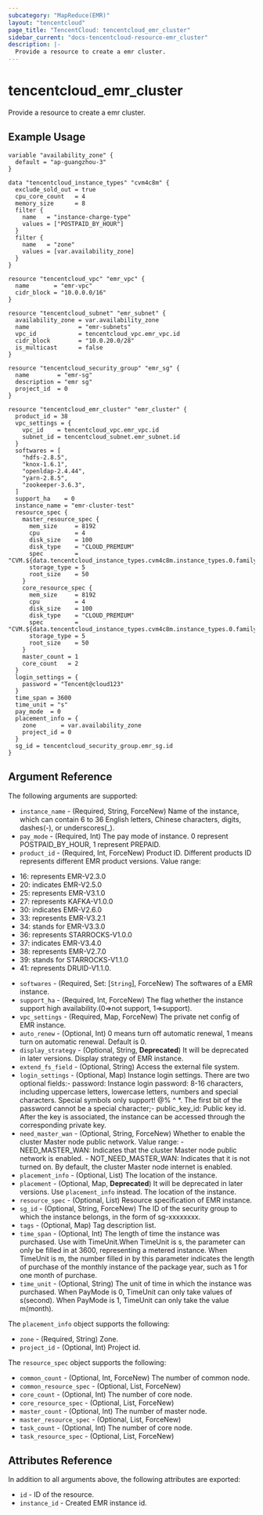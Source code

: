 ```yaml
---
subcategory: "MapReduce(EMR)"
layout: "tencentcloud"
page_title: "TencentCloud: tencentcloud_emr_cluster"
sidebar_current: "docs-tencentcloud-resource-emr_cluster"
description: |-
  Provide a resource to create a emr cluster.
---
```


# tencentcloud_emr_cluster

Provide a resource to create a emr cluster.

## Example Usage

```hcl
variable "availability_zone" {
  default = "ap-guangzhou-3"
}

data "tencentcloud_instance_types" "cvm4c8m" {
  exclude_sold_out = true
  cpu_core_count   = 4
  memory_size      = 8
  filter {
    name   = "instance-charge-type"
    values = ["POSTPAID_BY_HOUR"]
  }
  filter {
    name   = "zone"
    values = [var.availability_zone]
  }
}

resource "tencentcloud_vpc" "emr_vpc" {
  name       = "emr-vpc"
  cidr_block = "10.0.0.0/16"
}

resource "tencentcloud_subnet" "emr_subnet" {
  availability_zone = var.availability_zone
  name              = "emr-subnets"
  vpc_id            = tencentcloud_vpc.emr_vpc.id
  cidr_block        = "10.0.20.0/28"
  is_multicast      = false
}

resource "tencentcloud_security_group" "emr_sg" {
  name        = "emr-sg"
  description = "emr sg"
  project_id  = 0
}

resource "tencentcloud_emr_cluster" "emr_cluster" {
  product_id = 38
  vpc_settings = {
    vpc_id    = tencentcloud_vpc.emr_vpc.id
    subnet_id = tencentcloud_subnet.emr_subnet.id
  }
  softwares = [
    "hdfs-2.8.5",
    "knox-1.6.1",
    "openldap-2.4.44",
    "yarn-2.8.5",
    "zookeeper-3.6.3",
  ]
  support_ha    = 0
  instance_name = "emr-cluster-test"
  resource_spec {
    master_resource_spec {
      mem_size     = 8192
      cpu          = 4
      disk_size    = 100
      disk_type    = "CLOUD_PREMIUM"
      spec         = "CVM.${data.tencentcloud_instance_types.cvm4c8m.instance_types.0.family}"
      storage_type = 5
      root_size    = 50
    }
    core_resource_spec {
      mem_size     = 8192
      cpu          = 4
      disk_size    = 100
      disk_type    = "CLOUD_PREMIUM"
      spec         = "CVM.${data.tencentcloud_instance_types.cvm4c8m.instance_types.0.family}"
      storage_type = 5
      root_size    = 50
    }
    master_count = 1
    core_count   = 2
  }
  login_settings = {
    password = "Tencent@cloud123"
  }
  time_span = 3600
  time_unit = "s"
  pay_mode  = 0
  placement_info = {
    zone       = var.availability_zone
    project_id = 0
  }
  sg_id = tencentcloud_security_group.emr_sg.id
}
```

## Argument Reference

The following arguments are supported:

* `instance_name` - (Required, String, ForceNew) Name of the instance, which can contain 6 to 36 English letters, Chinese characters, digits, dashes(-), or underscores(_).
* `pay_mode` - (Required, Int) The pay mode of instance. 0 represent POSTPAID_BY_HOUR, 1 represent PREPAID.
* `product_id` - (Required, Int, ForceNew) Product ID. Different products ID represents different EMR product versions. Value range:
- 16: represents EMR-V2.3.0
- 20: indicates EMR-V2.5.0
- 25: represents EMR-V3.1.0
- 27: represents KAFKA-V1.0.0
- 30: indicates EMR-V2.6.0
- 33: represents EMR-V3.2.1
- 34: stands for EMR-V3.3.0
- 36: represents STARROCKS-V1.0.0
- 37: indicates EMR-V3.4.0
- 38: represents EMR-V2.7.0
- 39: stands for STARROCKS-V1.1.0
- 41: represents DRUID-V1.1.0.
* `softwares` - (Required, Set: [`String`], ForceNew) The softwares of a EMR instance.
* `support_ha` - (Required, Int, ForceNew) The flag whether the instance support high availability.(0=>not support, 1=>support).
* `vpc_settings` - (Required, Map, ForceNew) The private net config of EMR instance.
* `auto_renew` - (Optional, Int) 0 means turn off automatic renewal, 1 means turn on automatic renewal. Default is 0.
* `display_strategy` - (Optional, String, **Deprecated**) It will be deprecated in later versions. Display strategy of EMR instance.
* `extend_fs_field` - (Optional, String) Access the external file system.
* `login_settings` - (Optional, Map) Instance login settings. There are two optional fields:- password: Instance login password: 8-16 characters, including uppercase letters, lowercase letters, numbers and special characters. Special symbols only support! @% ^ *. The first bit of the password cannot be a special character;- public_key_id: Public key id. After the key is associated, the instance can be accessed through the corresponding private key.
* `need_master_wan` - (Optional, String, ForceNew) Whether to enable the cluster Master node public network. Value range:
				- NEED_MASTER_WAN: Indicates that the cluster Master node public network is enabled.
				- NOT_NEED_MASTER_WAN: Indicates that it is not turned on.
				By default, the cluster Master node internet is enabled.
* `placement_info` - (Optional, List) The location of the instance.
* `placement` - (Optional, Map, **Deprecated**) It will be deprecated in later versions. Use `placement_info` instead. The location of the instance.
* `resource_spec` - (Optional, List) Resource specification of EMR instance.
* `sg_id` - (Optional, String, ForceNew) The ID of the security group to which the instance belongs, in the form of sg-xxxxxxxx.
* `tags` - (Optional, Map) Tag description list.
* `time_span` - (Optional, Int) The length of time the instance was purchased. Use with TimeUnit.When TimeUnit is s, the parameter can only be filled in at 3600, representing a metered instance.
When TimeUnit is m, the number filled in by this parameter indicates the length of purchase of the monthly instance of the package year, such as 1 for one month of purchase.
* `time_unit` - (Optional, String) The unit of time in which the instance was purchased. When PayMode is 0, TimeUnit can only take values of s(second). When PayMode is 1, TimeUnit can only take the value m(month).

The `placement_info` object supports the following:

* `zone` - (Required, String) Zone.
* `project_id` - (Optional, Int) Project id.

The `resource_spec` object supports the following:

* `common_count` - (Optional, Int, ForceNew) The number of common node.
* `common_resource_spec` - (Optional, List, ForceNew) 
* `core_count` - (Optional, Int) The number of core node.
* `core_resource_spec` - (Optional, List, ForceNew) 
* `master_count` - (Optional, Int) The number of master node.
* `master_resource_spec` - (Optional, List, ForceNew) 
* `task_count` - (Optional, Int) The number of core node.
* `task_resource_spec` - (Optional, List, ForceNew) 

## Attributes Reference

In addition to all arguments above, the following attributes are exported:

* `id` - ID of the resource.
* `instance_id` - Created EMR instance id.


